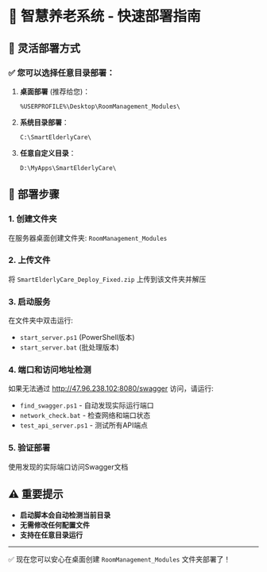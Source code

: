# 🚀 智慧养老系统 - 快速部署指南

## 📂 灵活部署方式

### ✅ 您可以选择任意目录部署：

1. **桌面部署** (推荐给您)：
   ```
   %USERPROFILE%\Desktop\RoomManagement_Modules\
   ```

2. **系统目录部署**：
   ```
   C:\SmartElderlyCare\
   ```

3. **任意自定义目录**：
   ```
   D:\MyApps\SmartElderlyCare\
   ```

## 🎯 部署步骤

### 1. 创建文件夹
在服务器桌面创建文件夹: `RoomManagement_Modules`

### 2. 上传文件
将 `SmartElderlyCare_Deploy_Fixed.zip` 上传到该文件夹并解压

### 3. 启动服务
在文件夹中双击运行:
- `start_server.ps1` (PowerShell版本)
- `start_server.bat` (批处理版本)

### 4. 端口和访问地址检测
如果无法通过 http://47.96.238.102:8080/swagger 访问，请运行:
- `find_swagger.ps1` - 自动发现实际运行端口
- `network_check.bat` - 检查网络和端口状态
- `test_api_server.ps1` - 测试所有API端点

### 5. 验证部署
使用发现的实际端口访问Swagger文档

## ⚠️ 重要提示

- **启动脚本会自动检测当前目录**
- **无需修改任何配置文件**
- **支持在任意目录运行**

---
✅ 现在您可以安心在桌面创建 `RoomManagement_Modules` 文件夹部署了！
